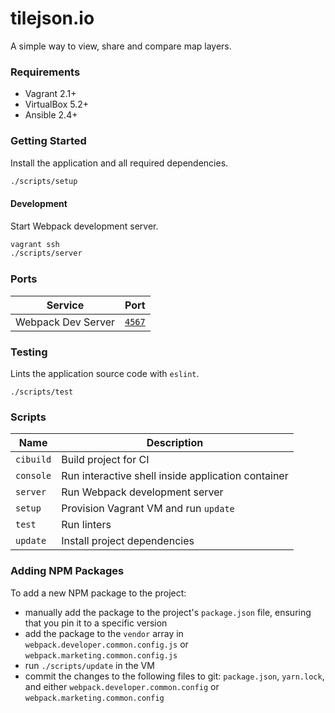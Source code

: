 # tilejson.io

A simple way to view, share and compare map layers.

### Requirements

* Vagrant 2.1+
* VirtualBox 5.2+
* Ansible 2.4+

### Getting Started

Install the application and all required dependencies.

```sh
./scripts/setup
```

#### Development

Start Webpack development server.

```sh
vagrant ssh
./scripts/server
```

### Ports

| Service            | Port                            |
| ------------------ | ------------------------------- |
| Webpack Dev Server | [`4567`](http://localhost:4567) |

### Testing

Lints the application source code with `eslint`.

```
./scripts/test
```

### Scripts

| Name      | Description                                        |
| --------- | -------------------------------------------------- |
| `cibuild` | Build project for CI                               |
| `console` | Run interactive shell inside application container |
| `server`  | Run Webpack development server                     |
| `setup`   | Provision Vagrant VM and run `update`              |
| `test`    | Run linters                                        |
| `update`  | Install project dependencies                       |

### Adding NPM Packages

To add a new NPM package to the project:

- manually add the package to the project's `package.json` file, ensuring that
you pin it to a specific version
- add the package to the `vendor` array in `webpack.developer.common.config.js`
or `webpack.marketing.common.config.js`
- run `./scripts/update` in the VM
- commit the changes to the following files to git: `package.json`, `yarn.lock`, and either `webpack.developer.common.config` or `webpack.marketing.common.config`
